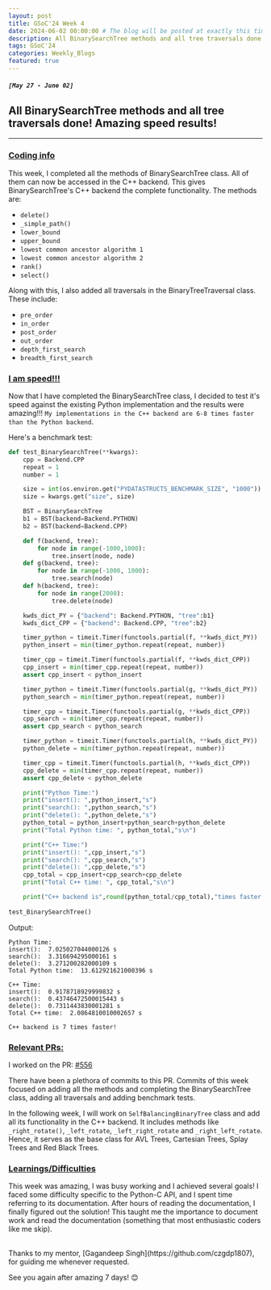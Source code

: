 ```yaml
---
layout: post
title: GSoC'24 Week 4
date: 2024-06-02 00:00:00 # The blog will be posted at exactly this time and date (based on the US time mostly)
description: All BinarySearchTree methods and all tree traversals done! Amazing speed results!
tags: GSoC'24
categories: Weekly_Blogs
featured: true
---
```


##### `[May 27 - June 02]`

## All BinarySearchTree methods and all tree traversals done! Amazing speed results!

---
### <ins>Coding info</ins>

This week, I completed all the methods of BinarySearchTree class. All of them can now be accessed in the C++ backend. This gives BinarySearchTree's C++ backend the complete functionality. The methods are:
- `delete()`
- `_simple_path()`
- `lower_bound`
- `upper_bound`
- `lowest common ancestor algorithm 1`
- `lowest common ancestor algorithm 2`
- `rank()`
- `select()`

Along with this, I also added all traversals in the BinaryTreeTraversal class. These include:
 - `pre_order`
 - `in_order`
 - `post_order`
 - `out_order`
 - `depth_first_search`
 - `breadth_first_search`


### <ins>I am speed!!!</ins>

Now that I have completed the BinarySearchTree class, I decided to test it's speed against the existing Python implementation and the results were amazing!!! `My implementations in the C++ backend are 6-8 times faster than the Python backend`.

Here's a benchmark test:
```python
def test_BinarySearchTree(**kwargs):
    cpp = Backend.CPP
    repeat = 1
    number = 1

    size = int(os.environ.get("PYDATASTRUCTS_BENCHMARK_SIZE", "1000"))
    size = kwargs.get("size", size)

    BST = BinarySearchTree
    b1 = BST(backend=Backend.PYTHON)
    b2 = BST(backend=Backend.CPP)

    def f(backend, tree):
        for node in range(-1000,1000):
            tree.insert(node, node)
    def g(backend, tree):
        for node in range(-1000, 1000):
            tree.search(node)
    def h(backend, tree):
        for node in range(2000):
            tree.delete(node)

    kwds_dict_PY = {"backend": Backend.PYTHON, "tree":b1}
    kwds_dict_CPP = {"backend": Backend.CPP, "tree":b2}

    timer_python = timeit.Timer(functools.partial(f, **kwds_dict_PY))
    python_insert = min(timer_python.repeat(repeat, number))

    timer_cpp = timeit.Timer(functools.partial(f, **kwds_dict_CPP))
    cpp_insert = min(timer_cpp.repeat(repeat, number))
    assert cpp_insert < python_insert

    timer_python = timeit.Timer(functools.partial(g, **kwds_dict_PY))
    python_search = min(timer_python.repeat(repeat, number))

    timer_cpp = timeit.Timer(functools.partial(g, **kwds_dict_CPP))
    cpp_search = min(timer_cpp.repeat(repeat, number))
    assert cpp_search < python_search

    timer_python = timeit.Timer(functools.partial(h, **kwds_dict_PY))
    python_delete = min(timer_python.repeat(repeat, number))

    timer_cpp = timeit.Timer(functools.partial(h, **kwds_dict_CPP))
    cpp_delete = min(timer_cpp.repeat(repeat, number))
    assert cpp_delete < python_delete

    print("Python Time:")
    print("insert(): ",python_insert,"s")
    print("search(): ",python_search,"s")
    print("delete(): ",python_delete,"s")
    python_total = python_insert+python_search+python_delete
    print("Total Python time: ", python_total,"s\n")

    print("C++ Time:")
    print("insert(): ",cpp_insert,"s")
    print("search(): ",cpp_search,"s")
    print("delete(): ",cpp_delete,"s")
    cpp_total = cpp_insert+cpp_search+cpp_delete
    print("Total C++ time: ", cpp_total,"s\n")

    print("C++ backend is",round(python_total/cpp_total),"times faster!")
    
test_BinarySearchTree()
```
Output:
```
Python Time:
insert():  7.025027044000126 s
search():  3.316694295000161 s
delete():  3.271200282000109 s
Total Python time:  13.612921621000396 s

C++ Time:
insert():  0.9178718929999832 s
search():  0.43746472500015443 s
delete():  0.7311443830001281 s
Total C++ time:  2.0864810010002657 s

C++ backend is 7 times faster!
```

### <ins>Relevant PRs:</ins>

I worked on the PR: [#556](https://github.com/codezonediitj/pydatastructs/pull/556)

There have been a plethora of commits to this PR. Commits of this week focused on adding all the methods and completing the BinarySearchTree class, adding all traversals and adding benchmark tests.

In the following week, I will work on `SelfBalancingBinaryTree` class and add all its functionality in the C++ backend. It includes methods like `_right_rotate()`, `_left_rotate`, `_left_right_rotate` and `_right_left_rotate`. Hence, it serves as the base class for AVL Trees, Cartesian Trees, Splay Trees and Red Black Trees.

### <ins>Learnings/Difficulties</ins>

This week was amazing, I was busy working and I achieved several goals! I faced some difficulty specific to the Python-C API, and I spent time referring to its documentation. After hours of reading the documentation, I finally figured out the solution! This taught me the importance to document work and read the documentation (something that most enthusiastic coders like me skip).

<br>
Thanks to my mentor, [Gagandeep Singh](https://github.com/czgdp1807), for guiding me whenever requested.

See you again after amazing 7 days! 😊